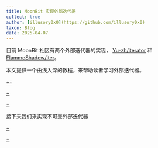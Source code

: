 ```yaml
---
title: MoonBit 实现外部迭代器
collect: true
author: [illusory0x0](https://github.com/illusory0x0)
taxon: Blog
date: 2025-04-07
---
```


目前 MoonBit 社区有两个外部迭代器的实现，
[Yu-zh/iterator](https://github.com/Yu-zh/iterator) 和
[FlammeShadow/iter](https://github.com/FlammeShadow/iter)。

本文提供一个由浅入深的教程，来帮助读者学习外部迭代器。

[+-](/blog/iterator/internal-vs-external.md#:embed)

[+](/blog/iterator/immut-vs-mut.md#:embed)

[+](/blog/iterator/mut-exiter.md#:embed)

接下来我们来实现不可变外部迭代器

[+](/blog/iterator/immut-exiter.md#:embed)

[+](/blog/iterator/reference.md#:embed)
